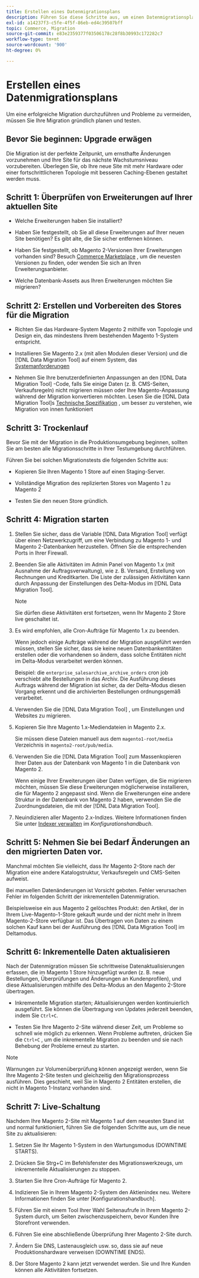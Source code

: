 ```yaml
---
title: Erstellen eines Datenmigrationsplans
description: Führen Sie diese Schritte aus, um einen Datenmigrationsplan zu erstellen, um eine erfolgreiche Aktualisierung von Magento 1 auf Magento 2 sicherzustellen.
exl-id: a14237f3-c5fe-4f5f-86eb-ed4c39507bff
topic: Commerce, Migration
source-git-commit: e83e2359377f03506178c28f8b30993c172282c7
workflow-type: tm+mt
source-wordcount: '900'
ht-degree: 0%

---
```


# Erstellen eines Datenmigrationsplans

Um eine erfolgreiche Migration durchzuführen und Probleme zu vermeiden, müssen Sie Ihre Migration gründlich planen und testen.

## Bevor Sie beginnen: Upgrade erwägen

Die Migration ist der perfekte Zeitpunkt, um ernsthafte Änderungen vorzunehmen und Ihre Site für das nächste Wachstumsniveau vorzubereiten. Überlegen Sie, ob Ihre neue Site mit mehr Hardware oder einer fortschrittlicheren Topologie mit besseren Caching-Ebenen gestaltet werden muss.

## Schritt 1: Überprüfen von Erweiterungen auf Ihrer aktuellen Site

* Welche Erweiterungen haben Sie installiert?

* Haben Sie festgestellt, ob Sie all diese Erweiterungen auf Ihrer neuen Site benötigen? Es gibt alte, die Sie sicher entfernen können.

* Haben Sie festgestellt, ob Magento 2-Versionen Ihrer Erweiterungen vorhanden sind? Besuch [Commerce Marketplace] , um die neuesten Versionen zu finden, oder wenden Sie sich an Ihren Erweiterungsanbieter.

* Welche Datenbank-Assets aus Ihren Erweiterungen möchten Sie migrieren?

## Schritt 2: Erstellen und Vorbereiten des Stores für die Migration

* Richten Sie das Hardware-System Magento 2 mithilfe von Topologie und Design ein, das mindestens Ihrem bestehenden Magento 1-System entspricht.

* Installieren Sie Magento 2.x (mit allen Modulen dieser Version) und die [!DNL Data Migration Tool] auf einem System, das [Systemanforderungen](../../installation/system-requirements.md)

* Nehmen Sie Ihre benutzerdefinierten Anpassungen an den [!DNL Data Migration Tool] -Code, falls Sie einige Daten (z. B. CMS-Seiten, Verkaufsregeln) nicht migrieren müssen oder Ihre Magento-Anpassung während der Migration konvertieren möchten. Lesen Sie die [!DNL Data Migration Tool]s [Technische Spezifikation](technical-specification.md) , um besser zu verstehen, wie Migration von innen funktioniert

## Schritt 3: Trockenlauf

Bevor Sie mit der Migration in die Produktionsumgebung beginnen, sollten Sie am besten alle Migrationsschritte in Ihrer Testumgebung durchführen.

Führen Sie bei solchen Migrationstests die folgenden Schritte aus:

* Kopieren Sie Ihren Magento 1 Store auf einen Staging-Server.

* Vollständige Migration des replizierten Stores von Magento 1 zu Magento 2

* Testen Sie den neuen Store gründlich.

## Schritt 4: Migration starten

1. Stellen Sie sicher, dass die Variable [!DNL Data Migration Tool] verfügt über einen Netzwerkzugriff, um eine Verbindung zu Magento 1- und Magento 2-Datenbanken herzustellen. Öffnen Sie die entsprechenden Ports in Ihrer Firewall.

1. Beenden Sie alle Aktivitäten im Admin Panel von Magento 1.x (mit Ausnahme der Auftragsverwaltung), wie z. B. Versand, Erstellung von Rechnungen und Kreditkarten. Die Liste der zulässigen Aktivitäten kann durch Anpassung der Einstellungen des Delta-Modus im [!DNL Data Migration Tool].

   >[!NOTE]
   >
   >Sie dürfen diese Aktivitäten erst fortsetzen, wenn Ihr Magento 2 Store live geschaltet ist.

1. Es wird empfohlen, alle Cron-Aufträge für Magento 1.x zu beenden.

   Wenn jedoch einige Aufträge während der Migration ausgeführt werden müssen, stellen Sie sicher, dass sie keine neuen Datenbankentitäten erstellen oder die vorhandenen so ändern, dass solche Entitäten nicht im Delta-Modus verarbeitet werden können.

   Beispiel: die `enterprise_salesarchive_archive_orders` cron job verschiebt alte Bestellungen in das Archiv. Die Ausführung dieses Auftrags während der Migration ist sicher, da der Delta-Modus diesen Vorgang erkennt und die archivierten Bestellungen ordnungsgemäß verarbeitet.

1. Verwenden Sie die [!DNL Data Migration Tool] , um Einstellungen und Websites zu migrieren.

1. Kopieren Sie Ihre Magento 1.x-Mediendateien in Magento 2.x.

   Sie müssen diese Dateien manuell aus dem `magento1-root/media` Verzeichnis in `magento2-root/pub/media`.

1. Verwenden Sie die [!DNL Data Migration Tool] zum Massenkopieren Ihrer Daten aus der Datenbank von Magento 1 in die Datenbank von Magento 2.

   Wenn einige Ihrer Erweiterungen über Daten verfügen, die Sie migrieren möchten, müssen Sie diese Erweiterungen möglicherweise installieren, die für Magento 2 angepasst sind. Wenn die Erweiterungen eine andere Struktur in der Datenbank von Magento 2 haben, verwenden Sie die Zuordnungsdateien, die mit der [!DNL Data Migration Tool].

1. Neuindizieren aller Magento 2.x-Indizes. Weitere Informationen finden Sie unter [Indexer verwalten](../../configuration/cli/manage-indexers.md) im _Konfigurationshandbuch_.

## Schritt 5: Nehmen Sie bei Bedarf Änderungen an den migrierten Daten vor.

Manchmal möchten Sie vielleicht, dass Ihr Magento 2-Store nach der Migration eine andere Katalogstruktur, Verkaufsregeln und CMS-Seiten aufweist.

Bei manuellen Datenänderungen ist Vorsicht geboten. Fehler verursachen Fehler im folgenden Schritt der inkrementellen Datenmigration.

Beispielsweise ein aus Magento 2 gelöschtes Produkt: den Artikel, der in Ihrem Live-Magento-1-Store gekauft wurde und der nicht mehr in Ihrem Magento-2-Store verfügbar ist. Das Übertragen von Daten zu einem solchen Kauf kann bei der Ausführung des [!DNL Data Migration Tool] im Deltamodus.

## Schritt 6: Inkrementelle Daten aktualisieren

Nach der Datenmigration müssen Sie schrittweise Datenaktualisierungen erfassen, die im Magento 1 Store hinzugefügt wurden (z. B. neue Bestellungen, Überprüfungen und Änderungen an Kundenprofilen), und diese Aktualisierungen mithilfe des Delta-Modus an den Magento 2-Store übertragen.

* Inkrementelle Migration starten; Aktualisierungen werden kontinuierlich ausgeführt. Sie können die Übertragung von Updates jederzeit beenden, indem Sie `Ctrl+C`.

* Testen Sie Ihre Magento 2-Site während dieser Zeit, um Probleme so schnell wie möglich zu erkennen. Wenn Probleme auftreten, drücken Sie die `Ctrl+C` , um die inkrementelle Migration zu beenden und sie nach Behebung der Probleme erneut zu starten.

>[!NOTE]
>
>Warnungen zur Volumenüberprüfung können angezeigt werden, wenn Sie Ihre Magento 2-Site testen und gleichzeitig den Migrationsprozess ausführen. Dies geschieht, weil Sie in Magento 2 Entitäten erstellen, die nicht in Magento 1-Instanz vorhanden sind.

## Schritt 7: Live-Schaltung

Nachdem Ihre Magento 2-Site mit Magento 1 auf dem neuesten Stand ist und normal funktioniert, führen Sie die folgenden Schritte aus, um die neue Site zu aktualisieren:

1. Setzen Sie Ihr Magento 1-System in den Wartungsmodus (DOWNTIME STARTS).

1. Drücken Sie Strg+C im Befehlsfenster des Migrationswerkzeugs, um inkrementelle Aktualisierungen zu stoppen.

1. Starten Sie Ihre Cron-Aufträge für Magento 2.

1. Indizieren Sie in Ihrem Magento 2-System den Aktienindex neu. Weitere Informationen finden Sie unter [Konfigurationshandbuch].

1. Führen Sie mit einem Tool Ihrer Wahl Seitenaufrufe in Ihrem Magento 2-System durch, um Seiten zwischenzuspeichern, bevor Kunden Ihre Storefront verwenden.

1. Führen Sie eine abschließende Überprüfung Ihrer Magento 2-Site durch.

1. Ändern Sie DNS, Lastenausgleich usw. so, dass sie auf neue Produktionshardware verweisen (DOWNTIME ENDS).

1. Der Store Magento 2 kann jetzt verwendet werden. Sie und Ihre Kunden können alle Aktivitäten fortsetzen.

<!-- LINK ADDRESSES -->

[Commerce Marketplace]: https://marketplace.magento.com
